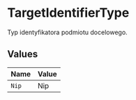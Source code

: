 # TargetIdentifierType

Typ identyfikatora podmiotu docelowego.


## Values

| Name  | Value |
| ----- | ----- |
| `Nip` | Nip   |